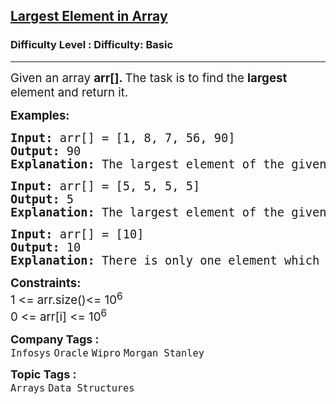 <h2><a href="https://www.geeksforgeeks.org/problems/largest-element-in-array4009/1?">Largest Element in Array</a></h2><h3>Difficulty Level : Difficulty: Basic</h3><hr><div class="problems_problem_content__Xm_eO"><p><span style="font-size: 14pt;">Given an array <strong>arr[].</strong><strong> </strong>The task is to find the <strong>largest</strong> element and return it.</span></p>
<p><span style="font-size: 14pt;"><strong>Examples:</strong></span></p>
<pre><span style="font-size: 14pt;"><strong>Input: </strong>arr[] = [1, 8, 7, 56, 90]
<strong>Output: </strong>90
<strong>Explanation: </strong>The largest element of the given array is 90.</span></pre>
<pre><span style="font-size: 14pt;"><strong>Input: </strong>arr[] = [5, 5, 5, 5]
<strong>Output: </strong>5
<strong>Explanation: </strong>The largest element of the given array is 5.</span></pre>
<pre><span style="font-size: 14pt;"><strong>Input: </strong>arr[] = [10]
<strong>Output: </strong>10
<strong>Explanation: </strong>There is only one element which is the largest.</span></pre>
<p><span style="font-size: 14pt;"><strong>Constraints:<br></strong>1 &lt;= arr.size()&lt;= 10<sup>6</sup><br>0 &lt;= arr[i] &lt;= 10<sup>6</sup></span></p></div><p><span style=font-size:18px><strong>Company Tags : </strong><br><code>Infosys</code>&nbsp;<code>Oracle</code>&nbsp;<code>Wipro</code>&nbsp;<code>Morgan Stanley</code>&nbsp;<br><p><span style=font-size:18px><strong>Topic Tags : </strong><br><code>Arrays</code>&nbsp;<code>Data Structures</code>&nbsp;
